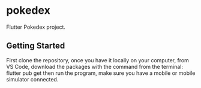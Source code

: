 # pokedex

Flutter Pokedex project.

## Getting Started

First clone the repository, once you have it locally on your computer, 
from VS Code, download the packages with the command from the terminal: 
    flutter pub get 
then run the program, make sure you have a mobile or mobile simulator connected.
